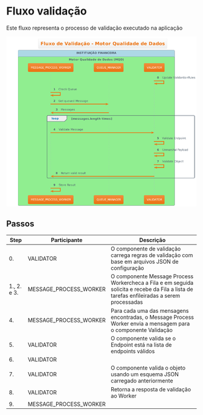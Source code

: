 # Fluxo validação

Este fluxo representa o processo de validação executado na aplicação

![Image 1. ](./desenhos/fluxo_Validation.png)

## Passos

| Step | Participante | Descrição |
|-|-|-|
| 0. | VALIDATOR | O componente de validação carrega regras de validação com base em arquivos JSON de configuração |
| 1., 2. e 3. | MESSAGE_PROCESS_WORKER | O componente Message Process Workercheca a Fila e em seguida solicita e recebe da Fila a lista de tarefas enfileiradas a serem processadas |
| 4. | MESSAGE_PROCESS_WORKER | Para cada uma das mensagens encontradas, o Message Process Worker envia a mensagem para o componente Validação |
| 5. | VALIDATOR | O componente valida se o Endpoint está na lista de endpoints válidos |
| 6. | VALIDATOR |  |
| 7. | VALIDATOR | O componente valida o objeto usando um esquema JSON carregado anteriormente |
| 8. | VALIDATOR | Retorna a resposta de validação ao Worker |
| 9. | MESSAGE_PROCESS_WORKER |  |